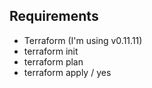 ## Requirements

- Terraform (I'm using v0.11.11)
- terraform init
- terraform plan
- terraform apply / yes
